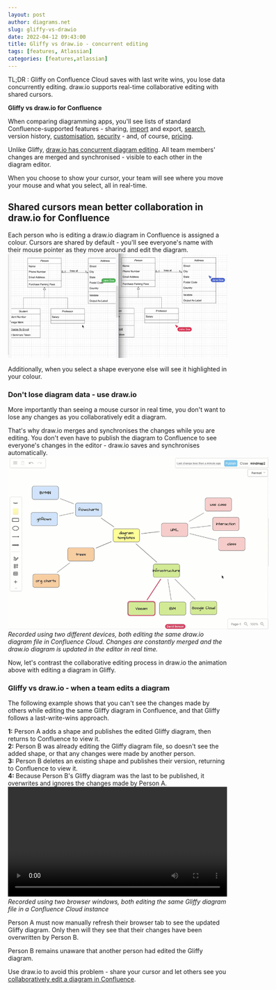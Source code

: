 ```yaml
---
layout: post
author: diagrams.net
slug: gliffy-vs-drawio
date: 2022-04-12 09:43:00
title: Gliffy vs draw.io - concurrent editing
tags: [features, Atlassian]
categories: [features,atlassian]
---
```


TL;DR : Gliffy on Confluence Cloud saves with last write wins, you lose data concurrently editing. draw.io supports real-time collaborative editing with shared cursors.

**Gliffy vs draw.io for Confluence**

When comparing diagramming apps, you'll see lists of standard Confluence-supported features - sharing, [import](/blog/import-gliffy-online.html) and export, [search](/blog/confluence-diagram-search.html), version history, [customisation](/doc/drawio-confluence-cloud.html), [security](/blog/secure-diagramming-storage.html) - and, of course, [pricing](/blog/gliffy-confluence-cloud-prices.html). 

Unlike Gliffy, [draw.io has concurrent diagram editing](/blog/collaborative-editing-confluence-cloud.html). All team members' changes are merged and synchronised - visible to each other in the diagram editor. 

When you choose to show your cursor, your team will see where you move your mouse and what you select, all in real-time.

## Shared cursors mean better collaboration in draw.io for Confluence
Each person who is editing a draw.io diagram in Confluence is assigned a colour. Cursors are shared by default - you'll see everyone's name with their mouse pointer as they move around and edit the diagram.
<br /><img src="/assets/img/blog/remote-cursors.gif" style="max-width:100%;height:auto;" alt="Share your mouse cursor with others who are editing the same draw.io diagram in Confluence Cloud">

Additionally, when you select a shape everyone else will see it highlighted in your colour.

### Don't lose diagram data - use draw.io

More importantly than seeing a mouse cursor in real time, you don't want to lose any changes as you collaboratively edit a diagram. 

That's why draw.io merges and synchronises the changes while you are editing. You don't even have to publish the diagram to Confluence to see everyone's changes in the editor - draw.io saves and synchronises automatically.
<br /><img src="/assets/img/blog/drawio-collaborative-editing.gif" style="width=100%;max-width:600px;height:auto;" alt="When multiple people edit draw.io diagrams in Confluence, share cursors to see their mouse movements and selection. As changes as they are made, they are saved and synchronised to your editor.">
<br />_Recorded using two different devices, both editing the same draw.io diagram file in Confluence Cloud. Changes are constantly merged and the draw.io diagram is updated in the editor in real time._

Now, let's contrast the collaborative editing process in draw.io the animation above with editing a diagram in Gliffy.

### Gliffy vs draw.io - when a team edits a diagram

The following example shows that you can't see the changes made by others while editing the same Gliffy diagram in Confluence, and that Gliffy follows a last-write-wins approach.

**1:** Person A adds a shape and publishes the edited Gliffy diagram, then returns to Confluence to view it.
<br />**2:** Person B was already editing the Gliffy diagram file, so doesn't see the added shape, or that any changes were made by another person. 
<br />**3:** Person B deletes an existing shape and publishes their version, returning to Confluence to view it.
<br />**4:** Because Person B's Gliffy diagram was the last to be published, it overwrites and ignores the changes made by Person A. 
<br /><video width="100%" controls="controls"><source src="/assets/img/blog/gliffy-collaborative-editing.mp4"></video>
<br />_Recorded using two browser windows, both editing the same Gliffy diagram file in a Confluence Cloud instance_

Person A must now manually refresh their browser tab to see the updated Gliffy diagram. Only then will they see that their changes have been overwritten by Person B. 

Person B remains unaware that another person had edited the Gliffy diagram.

Use draw.io to avoid this problem - share your cursor and let others see you [collaboratively edit a diagram in Confluence](/blog/collaborative-editing-confluence-cloud.html).